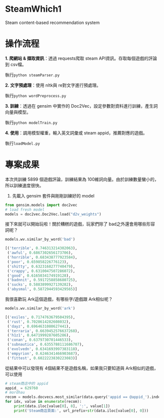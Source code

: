 # SteamWhich1
Steam content-based recommendation system 


# 操作流程
**1. 爬網站 & 擷取資訊**：透過 requests爬取 steam API資訊。存取每個遊戲的評論到 csv檔。

執行`python steamParser.py`

**2. 文字預處理**：使用 nltk與 re對文字進行預處理。

執行`python wordPreprocess.py`

**3. 訓練**：透過在 gensim 中實作的 Doc2Vec，設定參數對資料進行訓練，產生詞向量與模型。

執行`python modelTrain.py`

**4. 使用**：調用模型權重，輸入英文詞彙或 steam appid，推薦對應的遊戲。

執行`loadModel.py`


# 專案成果
本次共訓練 5899 個遊戲評論，訓練結果為 100維詞向量。由於訓練數量蠻小的，所以訓練速度很快。

1. 先載入 gensim 套件與剛剛訓練好的 model
```python
from gensim.models import doc2vec
# load fresh model
models = doc2vec.Doc2Vec.load("d2v_weights")
```
接下來就可以開始玩啦！關於糟糕的遊戲，玩家們除了 bad之外還會用哪些形容詞呢？
```python
models.wv.similar_by_word('bad')

[('terrible', 0.746313214302063),
 ('awful', 0.6867302656173706),
 ('horrible', 0.683438777923584),
 ('poor', 0.659858226776123),
 ('shitty', 0.6323168277740479),
 ('crappy', 0.6310047507286072),
 ('good', 0.6165034174919128),
 ('badnnit', 0.5917258858680725),
 ('sucks', 0.5883899927139282),
 ('abysmal', 0.5872944593429565)]
```
我很喜歡玩 Ark這個遊戲，有哪些字/遊戲跟 Ark相似呢？
```python
models.wv.similar_by_word('ark')

[('exiles', 0.7174763679504395),
 ('rust', 0.7028614282608032),
 ('dayz', 0.6964631080627441),
 ('terraria', 0.6639452576637268),
 ('h1z1', 0.6471999287605286),
 ('conan', 0.6379730701446533),
 ('subnautica', 0.6355788111686707),
 ('evolvedn', 0.6341693997383118),
 ('empyrion', 0.6246341466903687),
 ('fittest', 0.6022223830223083)]
```
從結果中可以發現有 4個結果不是遊戲名稱，如果我只要知道與 Ark相似的遊戲，可以使用
```python
# steam商店中的 appid
appid_ = 629760
# mordhau
recom = models.docvecs.most_similar(data.query('appid == @appid_').index.values[0])
for idx, value in enumerate(recom):
    print(data.iloc[value[0], 8], ':', value[1])
    print('Steam商店頁面:', url_prefix+str(data.iloc[value[0], 0]))
```

